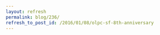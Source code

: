 ```yaml
---
layout: refresh
permalink: blog/236/
refresh_to_post_id: /2016/01/08/olpc-sf-8th-anniversary
---
```

